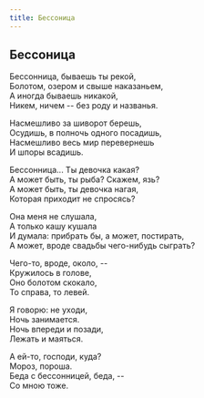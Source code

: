 ```yaml
---
title: Бессоница
---
```

## Бессоница

Бессонница, бываешь ты рекой,\
Болотом, озером и свыше наказаньем,\
А иногда бываешь никакой,\
Никем, ничем -- без роду и названья.

Насмешливо за шиворот берешь,\
Осудишь, в полночь одного посадишь,\
Насмешливо весь мир перевернешь\
И шпоры всадишь.

Бессонница... Ты девочка какая?\
А может быть, ты рыба? Скажем, язь?\
А может быть, ты девочка нагая,\
Которая приходит не спросясь?

Она меня не слушала,\
А только кашу кушала\
И думала: прибрать бы, а может, постирать,\
А может, вроде свадьбы чего-нибудь сыграть?

Чего-то, вроде, около, --\
Кружилось в голове,\
Оно болотом скокало,\
То справа, то левей.

Я говорю: не уходи,\
Ночь занимается.\
Ночь впереди и позади,\
Лежать и маяться.

А ей-то, господи, куда?\
Мороз, пороша.\
Беда с бессонницей, беда, --\
Со мною тоже.
